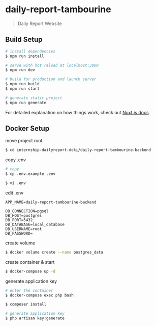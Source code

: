 # daily-report-tambourine

> Daily Report Website

## Build Setup

``` bash
# install dependencies
$ npm run install

# serve with hot reload at localhost:3000
$ npm run dev

# build for production and launch server
$ npm run build
$ npm run start

# generate static project
$ npm run generate
```

For detailed explanation on how things work, check out [Nuxt.js docs](https://nuxtjs.org).

## Docker Setup

move project root.

```bash
$ cd internship-dailyreport-doki/daily-report-tambourine-backend
```

copy .env

```bash
# copy
$ cp .env.example .env

$ vi .env
```

edit .env

```.env
APP_NAME=daily-report-tambourine-backend

DB_CONNECTION=pgsql
DB_HOST=postgres
DB_PORT=5432
DB_DATABASE=local_database
DB_USERNAME=root
DB_PASSWORD=
```

create volume

```bash
$ docker volume create --name postgres_data
```

create container & start

```bash
$ docker-compose up -d
```

generate application key

```bash
# enter the container
$ docker-compose exec php bash

$ composer install

# generate application key
$ php artisan key:generate
```
